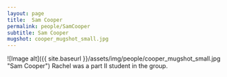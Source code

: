 ```yaml
---
layout: page
title:  Sam Cooper
permalink: people/SamCooper
subtitle: Sam Cooper
mugshot: cooper_mugshot_small.jpg
---
```

![Image alt]({{ site.baseurl }}/assets/img/people/cooper_mugshot_small.jpg "Sam Cooper")
Rachel was a part II student in the group.


